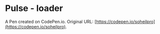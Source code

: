 # Pulse - loader

A Pen created on CodePen.io. Original URL: [https://codepen.io/soheilpro](https://codepen.io/soheilpro).

